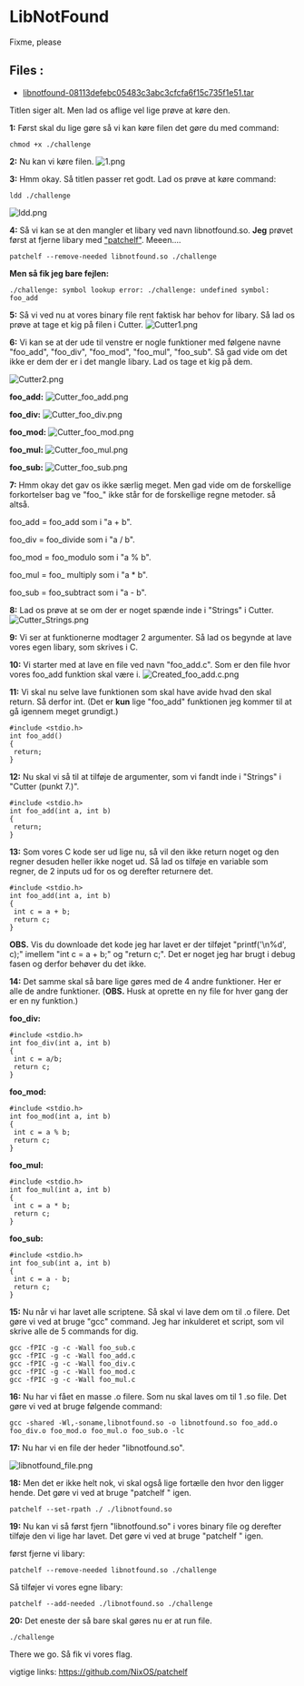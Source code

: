 # LibNotFound

Fixme, please

## Files :

* [libnotfound-08113defebc05483c3abc3cfcfa6f15c735f1e51.tar](./libnotfound-08113defebc05483c3abc3cfcfa6f15c735f1e51.tar)

Titlen siger alt. Men lad os aflige vel lige prøve at køre den. 

**1:** Først skal du lige gøre så vi kan køre filen det gøre du med command:
```
chmod +x ./challenge
```

**2:** Nu kan vi køre filen.
![1.png](attachments.43647/1.png)

**3:** Hmm okay. Så titlen passer ret godt. Lad os prøve at køre command:
```
ldd ./challenge
```
![ldd.png](attachments.43647/ldd.png)

**4:** Så vi kan se at den mangler et libary ved navn libnotfound.so. **Jeg** prøvet først at fjerne libary med ["patchelf"](https://github.com/NixOS/patchelf). Meeen....
```
patchelf --remove-needed libnotfound.so ./challenge
```

**Men så fik jeg bare fejlen:**
```
./challenge: symbol lookup error: ./challenge: undefined symbol: foo_add
```

**5:** Så vi ved nu at vores binary file rent faktisk har behov for libary. Så lad os prøve at tage et kig på filen i Cutter.
![Cutter1.png](attachments.43647/Cutter1.png)

**6:** Vi kan se at der ude til venstre er nogle funktioner med følgene navne "foo_add", "foo_div", "foo_mod", "foo_mul", "foo_sub". Så gad vide om det ikke er dem der er i det mangle libary. Lad os tage et kig på dem.

![Cutter2.png](attachments.43647/Cutter2.png)

**foo_add:**
![Cutter_foo_add.png](attachments.43647/Cutter_foo_add.png)

**foo_div:**
![Cutter_foo_div.png](attachments.43647/Cutter_foo_div.png)

**foo_mod:**
![Cutter_foo_mod.png](attachments.43647/Cutter_foo_mod.png)

**foo_mul:**
![Cutter_foo_mul.png](attachments.43647/Cutter_foo_mul.png)

**foo_sub:**
![Cutter_foo_sub.png](attachments.43647/Cutter_foo_sub.png)

**7:** Hmm okay det gav os ikke særlig meget. Men gad vide om de forskellige forkortelser bag ve "foo\_" ikke står for de forskellige regne metoder. så altså.

foo_add = foo_add som i "a + b".

foo_div = foo_divide som i "a / b".

foo_mod = foo_modulo som i "a % b".

foo_mul = foo\_ multiply som i "a \* b".

foo_sub = foo_subtract som i "a - b".

**8:** Lad os prøve at se om der er noget spænde inde i "Strings" i Cutter.
![Cutter_Strings.png](attachments.43647/Cutter_Strings.png)

**9:** Vi ser at funktionerne modtager 2 argumenter. Så lad os begynde at lave vores egen libary, som skrives i  C.

**10:** Vi starter med at lave en file ved navn "foo_add.c". Som er den file hvor vores foo_add funktion skal være i.
![Created_foo_add.c.png](attachments.43647/Created_foo_add.c.png)

**11:** Vi skal nu selve lave funktionen som skal have avide hvad den skal return. Så derfor int. (Det er **kun** lige "foo_add" funktionen jeg kommer til at gå igennem meget grundigt.)
```
#include <stdio.h>
int foo_add()
{
 return;
} 
```

**12:** Nu skal vi så til at tilføje de argumenter, som vi fandt inde i "Strings" i "Cutter (punkt 7.)".
```
#include <stdio.h>
int foo_add(int a, int b)
{
 return;
} 
```

**13:** Som vores C kode ser ud lige nu, så vil den ikke return noget og den regner desuden heller ikke noget ud. Så lad os tilføje en variable som regner, de 2 inputs ud for os og derefter returnere det.
```
#include <stdio.h>
int foo_add(int a, int b)
{
 int c = a + b;
 return c;
}
```

**OBS.** Vis du downloade det kode jeg har lavet er der tilføjet "printf('\\n%d', c);" imellem "int c = a + b;" og  "return c;". Det er noget jeg har brugt i debug fasen og derfor behøver du det ikke.

**14:** Det samme skal så bare lige gøres med de 4 andre funktioner. Her er alle de andre funktioner. (**OBS.** Husk at oprette en ny file for hver gang der er en ny funktion.)

**foo_div:**
```
#include <stdio.h>
int foo_div(int a, int b)
{
 int c = a/b;
 return c;
}
```

**foo_mod:**
```
#include <stdio.h>
int foo_mod(int a, int b)
{
 int c = a % b;
 return c;
}
```

**foo_mul:**
```
#include <stdio.h>
int foo_mul(int a, int b)
{
 int c = a * b;
 return c;
}
```

**foo_sub:**
```
#include <stdio.h>
int foo_sub(int a, int b)
{
 int c = a - b;
 return c;
}
```

**15:** Nu når vi har lavet alle scriptene. Så skal vi lave dem om til .o filere. Det gøre vi ved at bruge "gcc" command. Jeg har inkulderet et script, som vil skrive alle de 5 commands for dig.
```
gcc -fPIC -g -c -Wall foo_sub.c
gcc -fPIC -g -c -Wall foo_add.c
gcc -fPIC -g -c -Wall foo_div.c
gcc -fPIC -g -c -Wall foo_mod.c
gcc -fPIC -g -c -Wall foo_mul.c
```

**16:** Nu har vi fået en masse .o filere. Som nu skal laves om til 1 .so file. Det gøre vi ved at bruge følgende command: 
```
gcc -shared -Wl,-soname,libnotfound.so -o libnotfound.so foo_add.o foo_div.o foo_mod.o foo_mul.o foo_sub.o -lc
```

**17:** Nu har vi en file der heder "libnotfound.so".

![libnotfound_file.png](attachments.43647/libnotfound_file.png)

**18:** Men det er ikke helt nok, vi skal også lige fortælle den hvor den ligger hende. Det gøre vi ved at bruge "patchelf " igen. 
```
patchelf --set-rpath ./ ./libnotfound.so
```

**19:** Nu kan vi så først fjern "libnotfound.so" i vores binary file og derefter tilføje den vi lige har lavet. Det gøre vi ved at bruge "patchelf " igen. 

først fjerne vi libary:
```
patchelf --remove-needed libnotfound.so ./challenge
```

Så tilføjer vi vores egne libary:
```
patchelf --add-needed ./libnotfound.so ./challenge
```

**20:** Det eneste der så bare skal gøres nu er at run file.
```
./challenge
```

There we go. Så fik vi vores flag.

vigtige links:
<https://github.com/NixOS/patchelf>
